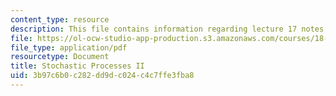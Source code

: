 ```yaml
---
content_type: resource
description: This file contains information regarding lecture 17 notes.
file: https://ol-ocw-studio-app-production.s3.amazonaws.com/courses/18-s096-topics-in-mathematics-with-applications-in-finance-fall-2013/3b97c6b0c282dd9dc024c4c7ffe3fba8_MIT18_S096F13_lecnote17.pdf
file_type: application/pdf
resourcetype: Document
title: Stochastic Processes II
uid: 3b97c6b0-c282-dd9d-c024-c4c7ffe3fba8
---
```

